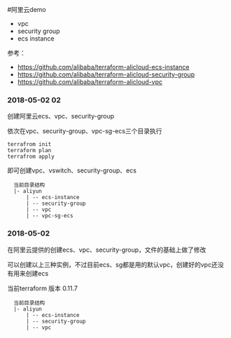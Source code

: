 #阿里云demo
+ vpc
+ security group
+ ecs instance

参考：
* https://github.com/alibaba/terraform-alicloud-ecs-instance
* https://github.com/alibaba/terraform-alicloud-security-group
* https://github.com/alibaba/terraform-alicloud-vpc

### 2018-05-02 02

创建阿里云ecs、vpc、security-group 

依次在vpc、security-group、vpc-sg-ecs三个目录执行
    
    terrafrom init
    terraform plan
    terrafrom apply

即可创建vpc、vswitch、security-group、ecs

```
  当前目录结构
  |- aliyun
      | -- ecs-instance
      | -- security-group
      | -- vpc
      | -- vpc-sg-ecs
```


### 2018-05-02
在阿里云提供的创建ecs、vpc、security-group，文件的基础上做了修改

可以创建以上三种实例，不过目前ecs、sg都是用的默认vpc，创建好的vpc还没有用来创建ecs

当前terraform 版本 0.11.7

```
  当前目录结构
  |- aliyun
      | -- ecs-instance
      | -- security-group
      | -- vpc
```